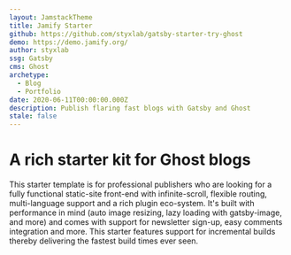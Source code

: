 ```yaml
---
layout: JamstackTheme
title: Jamify Starter
github: https://github.com/styxlab/gatsby-starter-try-ghost
demo: https://demo.jamify.org/
author: styxlab
ssg: Gatsby
cms: Ghost
archetype:
  - Blog
  - Portfolio
date: 2020-06-11T00:00:00.000Z
description: Publish flaring fast blogs with Gatsby and Ghost
stale: false
---
```


# A rich starter kit for Ghost blogs

This starter template is for professional publishers who are looking for a fully functional static-site front-end with infinite-scroll, flexible routing, multi-language support and a rich plugin eco-system. It's built with performance in mind (auto image resizing, lazy loading with gatsby-image, and more) and comes with support for newsletter sign-up, easy comments integration and more. This starter features support for incremental builds thereby delivering the fastest build times ever seen.
